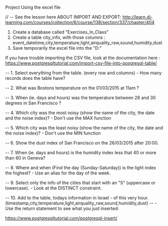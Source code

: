 Project
Using the excel file

<!-- Exercise -->

// -- See the lesson here ABOUT IMPORT AND EXPORT: http://learn.di-learning.com/courses/collection/6/course/138/section/337/chapter/404

1. Create a database called "Exercises_In_Class"
2. Create a table city_info, with those columns : event_datetime,city,temperature,light,airquality_raw,sound,humidity,dust
3. Save temporarily the excel file into the "D:"

If you have trouble importing the CSV file, look at the documentation here : https://www.postgresqltutorial.com/import-csv-file-into-posgresql-table/

<!-- INSTRUCTIONS -- Questions -->

-- 1. Select everything from the table. (every row and columns) - How many records does the table have?

-- 2. What was Bostons temperature on the 01/03/2015 at 11am ?

-- 3. When (ie. days and hours) was the temperature between 28 and 30 degrees in San Francisco ?

-- 4. Which city was the most noisy (show the name of the city, the date and the noise index)? - Don't use the MAX function

-- 5. Which city was the least noisy (show the name of the city, the date and the noise index)? - Don't use the MIN function

-- 6. Show the dust index of San Francisco on the 26/03/2015 after 20:00.

-- 7. When (ie. days and hours) is the humidity index less that 40 or more than 60 in Geneva?

-- 8. Where and when (Find the day (Sunday-Saturday)) is the light index the highest? - Use an alias for the day of the week.

-- 9. Select only the info of the cities that start with an "S" (uppercase or lowercase). - Look at the DISTINCT constraint.

-- 10. Add to the table, todays information in Israel - of this very hour.
(timestamp,city,temperature,light,airquality_raw,sound,humidity,dust)
-- - Use the return statement to see what you just inserted:

https://www.postgresqltutorial.com/postgresql-insert/
